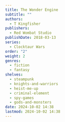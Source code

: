 ```yaml
---
title: The Wonder Engine
subtitle: ""
authors:
  - T Kingfisher
publishers:
  - Red Wombat Studio
publishDate: 2018-03-13
series:
  - Clocktaur Wars
order: "2"
weight: 2
genres:
  - fiction
  - fantasy
shelves:
  - steampunk
  - knights-and-warriors
  - heist-me-up
  - criminal-element
  - spy-games
  - gods-and-monsters
date: 2024-10-02 14:38
lastmod: 2024-10-02 14:38
---
```


